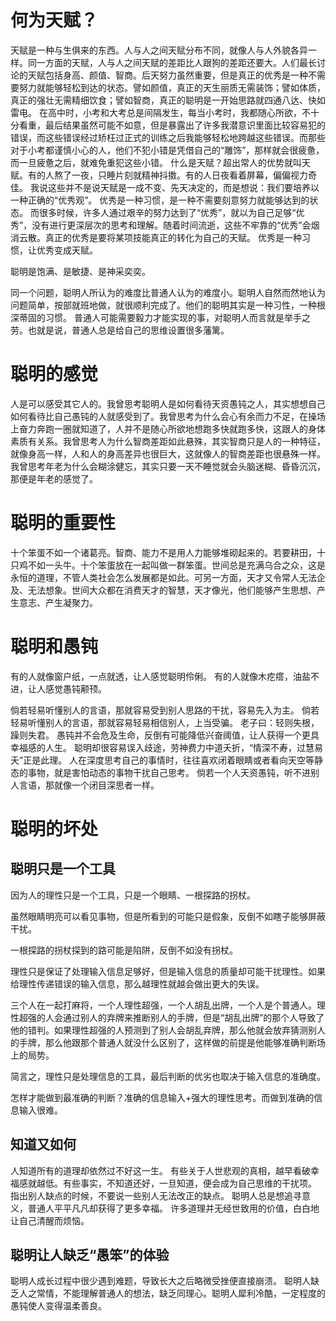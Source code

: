 
# 何为天赋？
天赋是一种与生俱来的东西。人与人之间天赋分布不同，就像人与人外貌各异一样。同一方面的天赋，人与人之间天赋的差距比人跟狗的差距还要大。人们最长讨论的天赋包括身高、颜值、智商。后天努力虽然重要，但是真正的优秀是一种不需要努力就能够轻松到达的状态。譬如颜值，真正的天生丽质无需装饰；譬如体质，真正的强壮无需精细饮食；譬如智商，真正的聪明是一开始思路就四通八达、快如雷电。
在高中时，小考和大考总是间隔发生，每当小考时，我都随心所欲，不十分看重，最后结果虽然可能不如意，但是暴露出了许多我潜意识里面比较容易犯的错误，而这些错误经过矫枉过正式的训练之后我能够轻松地跨越这些错误。而那些对于小考都谨慎小心的人，他们不犯小错是凭借自己的“雕饰”，那样就会很疲惫，而一旦疲惫之后，就难免重犯这些小错。
什么是天赋？超出常人的优势就叫天赋。有的人熬了一夜，只睡片刻就精神抖擞。有的人日夜看着屏幕，偏偏视力奇佳。
我说这些并不是说天赋是一成不变、先天决定的，而是想说：我们要培养以一种正确的“优秀观”。
优秀是一种习惯，是一种不需要刻意努力就能够达到的状态。
而很多时候，许多人通过艰辛的努力达到了“优秀”，就以为自己足够“优秀”，没有进行更深层次的思考和理解。随着时间流逝，这些不牢靠的“优秀”会烟消云散。真正的优秀是要将某项技能真正的转化为自己的天赋。
优秀是一种习惯，让优秀变成天赋。

聪明是饱满、是敏捷、是神采奕奕。

同一个问题，聪明人所认为的难度比普通人认为的难度小。聪明人自然而然地认为问题简单，按部就班地做，就很顺利完成了。他们的聪明其实是一种习性，一种根深蒂固的习惯。
普通人可能需要毅力才能实现的事，对聪明人而言就是举手之劳。也就是说，普通人总是给自己的思维设置很多藩篱。

# 聪明的感觉
人是可以感受其它人的。我曾思考聪明人是如何看待天资愚钝之人，其实想想自己如何看待比自己愚钝的人就感受到了。我曾思考为什么会心有余而力不足，在操场上奋力奔跑一圈就知道了，人并不是随心所欲地想跑多快就跑多快，这跟人的身体素质有关系。我曾思考人为什么智商差距如此悬殊，其实智商只是人的一种特征，就像身高一样，人和人的身高差异也很巨大，这就像人的智商差距也很悬殊一样。我曾思考年老为什么会糊涂健忘，其实只要一天不睡觉就会头脑迷糊、昏昏沉沉，那便是年老的感觉了。


# 聪明的重要性
十个笨蛋不如一个诸葛亮。智商、能力不是用人力能够堆砌起来的。若要耕田，十只鸡不如一头牛。十个笨蛋放在一起叫做一群笨蛋。世间总是充满乌合之众，这是永恒的道理，不管人类社会怎么发展都是如此。可另一方面，天才又令常人无法企及、无法想象。世间大众都在消费天才的智慧，天才像光，他们能够产生思想、产生意志、产生凝聚力。


# 聪明和愚钝
有的人就像窗户纸，一点就透，让人感觉聪明伶俐。
有的人就像木疙瘩，油盐不进，让人感觉愚钝颟顸。

倘若轻易听懂别人的言语，那就容易受到别人思路的干扰，容易先入为主。
倘若轻易听懂别人的言语，那就容易轻易相信别人，上当受骗。
老子曰：轻则失根，躁则失君。
愚钝并不会危及生命，反倒有可能降低兴奋阈值，让人获得一个更具幸福感的人生。
聪明却很容易误入歧途，劳神费力中道夭折，“情深不寿，过慧易夭”正是此理。
人在深度思考自己的事情时，往往喜欢闭着眼睛或者看向天空等静态的事物，就是害怕动态的事物干扰自己思考。
倘若一个人天资愚钝，听不进别人言语，那就像一个闭目深思者一样。

# 聪明的坏处
## 聪明只是一个工具
因为人的理性只是一个工具，只是一个眼睛、一根探路的拐杖。

虽然眼睛明亮可以看见事物，但是所看到的可能只是假象，反倒不如瞎子能够屏蔽干扰。

一根探路的拐杖探到的路可能是陷阱，反倒不如没有拐杖。

理性只是保证了处理输入信息足够好，但是输入信息的质量却可能干扰理性。如果给理性传递错误的输入信息，那么越理性就越会做出更大的失误。

三个人在一起打麻将，一个人理性超强，一个人胡乱出牌，一个人是个普通人。理性超强的人会通过别人的弃牌来推断别人的手牌，但是“胡乱出牌”的那个人导致了他的错判。如果理性超强的人预测到了别人会胡乱弃牌，那么他就会放弃猜测别人的手牌，那么他跟那个普通人就没什么区别了，这样做的前提是他能够准确判断场上的局势。

简言之，理性只是处理信息的工具，最后判断的优劣也取决于输入信息的准确度。

怎样才能做到最准确的判断？准确的信息输入+强大的理性思考。而做到准确的信息输入很难。

## 知道又如何
人知道所有的道理却依然过不好这一生。
有些关于人世悲观的真相，越早看破幸福感就越低。有些事实，不知道还好，一旦知道，便会成为自己思维的干扰项。
指出别人缺点的时候，不要说一些别人无法改正的缺点。
聪明人总是想追寻意义，普通人平平凡凡却获得了更多幸福。
许多道理并无经世致用的价值，白白地让自己清醒而烦恼。

## 聪明让人缺乏“愚笨”的体验
聪明人成长过程中很少遇到难题，导致长大之后略微受挫便直接崩溃。
聪明人缺乏人之常情，不能理解普通人的想法，缺乏同理心。聪明人犀利冷酷，一定程度的愚钝使人变得温柔善良。